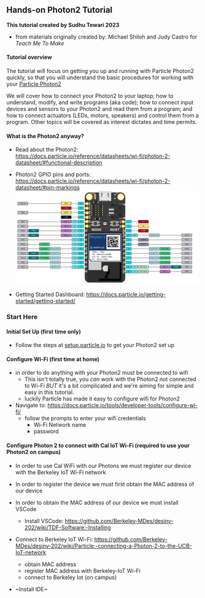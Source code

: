 ## Hands-on Photon2 Tutorial

**This tutorial created by Sudhu Tewari 2023**
 - from materials originally created by: Michael Shiloh and Judy Castro for *Teach Me To Make*

#### Tutorial overview
The tutorial will focus on getting you up and running with Particle Photon2 quickly, so that you will understand the basic procedures for working with your [Particle Photon2](https://docs.particle.io/photon-2/)

We will cover how to connect your Photon2 to your laptop; how to understand, modify, and write programs (aka code); how to connect input devices and sensors to your Photon2 and read them from a program; and how to connect actuators (LEDs, motors, speakers) and control them from a program. Other topics will be covered as interest dictates and time permits.

#### What is the Photon2 anyway?
 - Read about the Photon2: https://docs.particle.io/reference/datasheets/wi-fi/photon-2-datasheet/#functional-description

 - Photon2 GPIO pins and ports: https://docs.particle.io/reference/datasheets/wi-fi/photon-2-datasheet/#pin-markings
 ![photon-2-pinout](/images/photon-2-pinout.svg)

- Getting Started Dashboard: https://docs.particle.io/getting-started/getting-started/

### Start Here

#### Initial Set Up (first time only)
- Follow the steps at [setup.particle.io](https://setup.particle.io/)
  to get your Photon2 set up

#### Configure Wi-Fi (first time at home)
- in order to do anything with your Photon2 must be connected to wifi
  - This isn't totally true, you _can_ work with the Photon2 not connected to Wi-Fi _BUT_ it's a bit complicated and we're aiming for simple and easy in this tutorial.
  - luckily Particle has made it easy to configure wifi for Photon2
- Navigate to: https://docs.particle.io/tools/developer-tools/configure-wi-fi/
  - follow the prompts to enter your wifi credentials
     - Wi-Fi Network name
     - password

 #### Configure Photon 2 to connect with Cal IoT Wi-Fi (required to use your Photon2 on campus)
  - In order to use Cal WiFi with our Photons we must register our device with the Berkeley IoT Wi-Fi network
  - In order to register the device we must first obtain the MAC address of our device
  - In order to obtain the MAC address of our device we must install VSCode
    - Install VSCode: https://github.com/Berkeley-MDes/desinv-202/wiki/TDF-Software:-Installing
  - Connect to Berkeley IoT Wi-Fi: https://github.com/Berkeley-MDes/desinv-202/wiki/Particle:-connecting-a-Photon-2-to-the-UCB-IoT-network
     - obtain MAC address 
     - register MAC address with Berkeley-IoT Wi-Fi
     - connect to Berkeley Iot (on campus)


- ~Install IDE~
